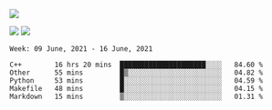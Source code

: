 ![](https://github-profile-summary-cards.vercel.app/api/cards/profile-details?username=nic-obert&theme=monokai)

![](https://github-profile-summary-cards.vercel.app/api/cards/stats?username=nic-obert&theme=monokai)
![](https://github-profile-summary-cards.vercel.app/api/cards/most-commit-language?username=nic-obert&theme=monokai)

<!--START_SECTION:waka-->
```text
Week: 09 June, 2021 - 16 June, 2021

C++        16 hrs 20 mins  █████████████████████░░░░   84.60 % 
Other      55 mins         █▒░░░░░░░░░░░░░░░░░░░░░░░   04.82 % 
Python     53 mins         █░░░░░░░░░░░░░░░░░░░░░░░░   04.59 % 
Makefile   48 mins         █░░░░░░░░░░░░░░░░░░░░░░░░   04.15 % 
Markdown   15 mins         ▒░░░░░░░░░░░░░░░░░░░░░░░░   01.31 % 
```
<!--END_SECTION:waka-->
